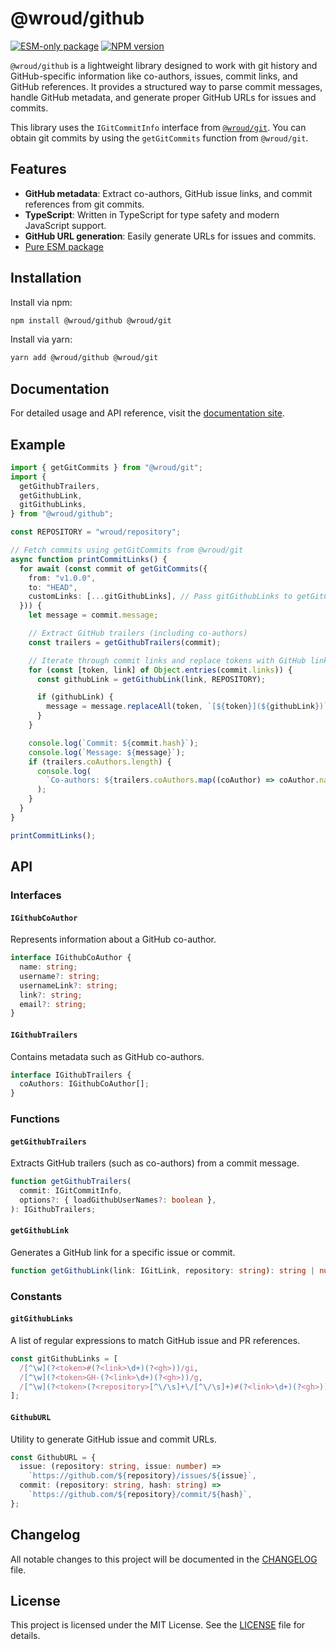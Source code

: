 # @wroud/github

[![ESM-only package][package]][package-url]
[![NPM version][npm]][npm-url]

<!-- [![Install size][size]][size-url] -->

[package]: https://img.shields.io/badge/package-ESM--only-ffe536.svg
[package-url]: https://gist.github.com/sindresorhus/a39789f98801d908bbc7ff3ecc99d99c
[npm]: https://img.shields.io/npm/v/@wroud/github.svg
[npm-url]: https://npmjs.com/package/@wroud/github
[size]: https://packagephobia.com/badge?p=@wroud/github
[size-url]: https://packagephobia.com/result?p=@wroud/github

`@wroud/github` is a lightweight library designed to work with git history and GitHub-specific information like co-authors, issues, commit links, and GitHub references. It provides a structured way to parse commit messages, handle GitHub metadata, and generate proper GitHub URLs for issues and commits.

This library uses the `IGitCommitInfo` interface from [`@wroud/git`](https://npmjs.com/package/@wroud/git). You can obtain git commits by using the `getGitCommits` function from `@wroud/git`.

## Features

- **GitHub metadata**: Extract co-authors, GitHub issue links, and commit references from git commits.
- **TypeScript**: Written in TypeScript for type safety and modern JavaScript support.
- **GitHub URL generation**: Easily generate URLs for issues and commits.
- [Pure ESM package][package-url]

## Installation

Install via npm:

```sh
npm install @wroud/github @wroud/git
```

Install via yarn:

```sh
yarn add @wroud/github @wroud/git
```

## Documentation

For detailed usage and API reference, visit the [documentation site](https://wroud.dev).

## Example

```ts
import { getGitCommits } from "@wroud/git";
import {
  getGithubTrailers,
  getGithubLink,
  gitGithubLinks,
} from "@wroud/github";

const REPOSITORY = "wroud/repository";

// Fetch commits using getGitCommits from @wroud/git
async function printCommitLinks() {
  for await (const commit of getGitCommits({
    from: "v1.0.0",
    to: "HEAD",
    customLinks: [...gitGithubLinks], // Pass gitGithubLinks to getGitCommits
  })) {
    let message = commit.message;

    // Extract GitHub trailers (including co-authors)
    const trailers = getGithubTrailers(commit);

    // Iterate through commit links and replace tokens with GitHub links
    for (const [token, link] of Object.entries(commit.links)) {
      const githubLink = getGithubLink(link, REPOSITORY);

      if (githubLink) {
        message = message.replaceAll(token, `[${token}](${githubLink})`);
      }
    }

    console.log(`Commit: ${commit.hash}`);
    console.log(`Message: ${message}`);
    if (trailers.coAuthors.length) {
      console.log(
        `Co-authors: ${trailers.coAuthors.map((coAuthor) => coAuthor.name).join(", ")}`,
      );
    }
  }
}

printCommitLinks();
```

## API

### Interfaces

#### `IGithubCoAuthor`

Represents information about a GitHub co-author.

```ts
interface IGithubCoAuthor {
  name: string;
  username?: string;
  usernameLink?: string;
  link?: string;
  email?: string;
}
```

#### `IGithubTrailers`

Contains metadata such as GitHub co-authors.

```ts
interface IGithubTrailers {
  coAuthors: IGithubCoAuthor[];
}
```

### Functions

#### `getGithubTrailers`

Extracts GitHub trailers (such as co-authors) from a commit message.

```ts
function getGithubTrailers(
  commit: IGitCommitInfo,
  options?: { loadGithubUserNames?: boolean },
): IGithubTrailers;
```

#### `getGithubLink`

Generates a GitHub link for a specific issue or commit.

```ts
function getGithubLink(link: IGitLink, repository: string): string | null;
```

### Constants

#### `gitGithubLinks`

A list of regular expressions to match GitHub issue and PR references.

```ts
const gitGithubLinks = [
  /[^\w](?<token>#(?<link>\d+)(?<gh>))/gi,
  /[^\w](?<token>GH-(?<link>\d+)(?<gh>))/g,
  /[^\w](?<token>(?<repository>[^\/\s]+\/[^\/\s]+)#(?<link>\d+)(?<gh>))/gi,
];
```

#### `GithubURL`

Utility to generate GitHub issue and commit URLs.

```ts
const GithubURL = {
  issue: (repository: string, issue: number) =>
    `https://github.com/${repository}/issues/${issue}`,
  commit: (repository: string, hash: string) =>
    `https://github.com/${repository}/commit/${hash}`,
};
```

## Changelog

All notable changes to this project will be documented in the [CHANGELOG](./CHANGELOG.md) file.

## License

This project is licensed under the MIT License. See the [LICENSE](./LICENSE) file for details.
